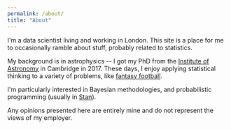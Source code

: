 ```yaml
---
permalink: /about/
title: "About"
---
```


I'm a data scientist living and working in London.
This site is a place for me to occasionally ramble about stuff, probably related to statistics.

My background is in astrophysics -- I got my PhD from the [Institute of Astronomy](https://www.ast.cam.ac.uk/) in Cambridge in 2017.
These days, I enjoy applying statistical thinking to a variety of problems, like [fantasy football](https://www.turing.ac.uk/research/research-programmes/research-engineering/programme-articles/airsenal).

I'm particularly interested in Bayesian methodologies, and probabilistic programming (usually in [Stan](mc-stan.org)).

Any opinions presented here are entirely mine and do not represent the views of my employer.
